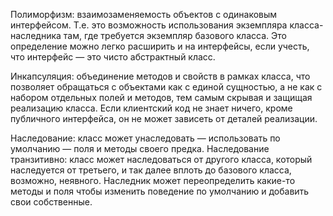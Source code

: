 Полиморфизм: взаимозаменяемость объектов с одинаковым интерфейсом. 
Т.е. это возможность использования экземпляра класса-наследника там, 
где требуется экземпляр базового класса. 
Это определение можно легко расширить и на интерфейсы, если учесть, 
что интерфейс — это чисто абстрактный класс.

Инкапсуляция: объединение методов и свойств в рамках класса, что позволяет обращаться с объектами как с единой сущностью, а не как с набором отдельных полей и методов, тем самым скрывая и защищая реализацию класса. Если клиентский код не знает ничего, кроме публичного интерфейса, он не может зависеть от деталей реализации.

Наследование: класс может унаследовать — использовать по умолчанию — поля и методы своего предка. Наследование транзитивно: класс может наследоваться от другого класса, который наследуется от третьего, и так далее вплоть до базового класса, возможно, неявного. Наследник может переопределить какие-то методы и поля чтобы изменить поведение по умолчанию и добавить свои собственные.
